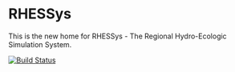 RHESSys
=======

This is the new home for RHESSys - The Regional Hydro-Ecologic Simulation System.

[![Build Status](https://travis-ci.org/RHESSys/RHESSys.png?branch=master)](https://travis-ci.org/RHESSys/RHESSys)

